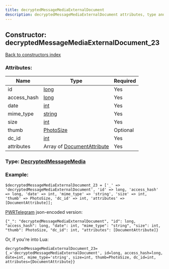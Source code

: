 ```yaml
---
title: decryptedMessageMediaExternalDocument
description: decryptedMessageMediaExternalDocument attributes, type and example
---
```

## Constructor: decryptedMessageMediaExternalDocument\_23  
[Back to constructors index](index.md)



### Attributes:

| Name     |    Type       | Required |
|----------|---------------|----------|
|id|[long](../types/long.md) | Yes|
|access\_hash|[long](../types/long.md) | Yes|
|date|[int](../types/int.md) | Yes|
|mime\_type|[string](../types/string.md) | Yes|
|size|[int](../types/int.md) | Yes|
|thumb|[PhotoSize](../types/PhotoSize.md) | Optional|
|dc\_id|[int](../types/int.md) | Yes|
|attributes|Array of [DocumentAttribute](../types/DocumentAttribute.md) | Yes|



### Type: [DecryptedMessageMedia](../types/DecryptedMessageMedia.md)


### Example:

```
$decryptedMessageMediaExternalDocument_23 = ['_' => 'decryptedMessageMediaExternalDocument', 'id' => long, 'access_hash' => long, 'date' => int, 'mime_type' => 'string', 'size' => int, 'thumb' => PhotoSize, 'dc_id' => int, 'attributes' => [DocumentAttribute]];
```  

[PWRTelegram](https://pwrtelegram.xyz) json-encoded version:

```
{"_": "decryptedMessageMediaExternalDocument", "id": long, "access_hash": long, "date": int, "mime_type": "string", "size": int, "thumb": PhotoSize, "dc_id": int, "attributes": [DocumentAttribute]}
```


Or, if you're into Lua:  


```
decryptedMessageMediaExternalDocument_23={_='decryptedMessageMediaExternalDocument', id=long, access_hash=long, date=int, mime_type='string', size=int, thumb=PhotoSize, dc_id=int, attributes={DocumentAttribute}}

```


